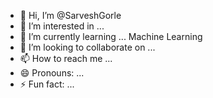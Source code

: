 - 👋 Hi, I’m @SarveshGorle
- 👀 I’m interested in ... 
- 🌱 I’m currently learning ... Machine Learning
- 💞️ I’m looking to collaborate on ... 
- 📫 How to reach me ... 
- 😄 Pronouns: ... 
- ⚡ Fun fact: ... 

<!---
SarveshGorle/SarveshGorle is a ✨ special ✨ repository because its `README.md` (this file) appears on your GitHub profile.
You can click the Preview link to take a look at your changes.
--->
